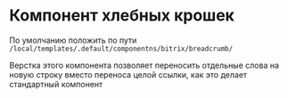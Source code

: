 # Компонент хлебных крошек
По умолчанию положить по пути<br>
```/local/templates/.default/componentns/bitrix/breadcrumb/```

Верстка этого компонента позволяет переносить отдельные слова на новую 
строку вместо переноса целой ссылки, как это делает стандартный компонент 